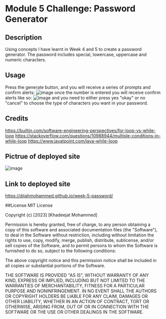 # Module 5 Challenge: Password Generator

## Description

Using concepts I have learnt in Week 4 and 5 to create a password generator.
The password includes special, lowercase, uppercase and numeric characters.

## Usage



Press the generate button, and you will receive a series of prompts and confirm alerts:
![image](https://github.com/dijahmohammed/week-5-password/assets/151194271/7bc7ea02-c1d3-45ec-91d4-b32988329d3a)
once the number is entered you will receive confirm alerts like so:
![image](https://github.com/dijahmohammed/week-5-password/assets/151194271/ae242bfd-3377-4b79-b655-f92720a9a463)
and you need to either press yes "okay" or no "cancel" to choose the type of characters you want in your password. 



## Credits
https://builtin.com/software-engineering-perspectives/for-loop-vs-while-loop
https://stackoverflow.com/questions/10988944/multiple-conditions-in-while-loop
https://www.javatpoint.com/java-while-loop


## Pictrue of deployed site
![image](https://github.com/dijahmohammed/week-5-password/assets/151194271/d1510ab7-71bd-4b1f-8f74-eb603db5562e)


## Link to deployed site
https://dijahmohammed.github.io/week-5-password/

##License
MIT License

Copyright (c) [2023] [Khadeejat Mohammed]

Permission is hereby granted, free of charge, to any person obtaining a copy of this software and associated documentation files (the "Software"), to deal in the Software without restriction, including without limitation the rights to use, copy, modify, merge, publish, distribute, sublicense, and/or sell copies of the Software, and to permit persons to whom the Software is furnished to do so, subject to the following conditions:

The above copyright notice and this permission notice shall be included in all copies or substantial portions of the Software.

THE SOFTWARE IS PROVIDED "AS IS", WITHOUT WARRANTY OF ANY KIND, EXPRESS OR IMPLIED, INCLUDING BUT NOT LIMITED TO THE WARRANTIES OF MERCHANTABILITY, FITNESS FOR A PARTICULAR PURPOSE AND NONINFRINGEMENT. IN NO EVENT SHALL THE AUTHORS OR COPYRIGHT HOLDERS BE LIABLE FOR ANY CLAIM, DAMAGES OR OTHER LIABILITY, WHETHER IN AN ACTION OF CONTRACT, TORT OR OTHERWISE, ARISING FROM, OUT OF OR IN CONNECTION WITH THE SOFTWARE OR THE USE OR OTHER DEALINGS IN THE SOFTWARE.
